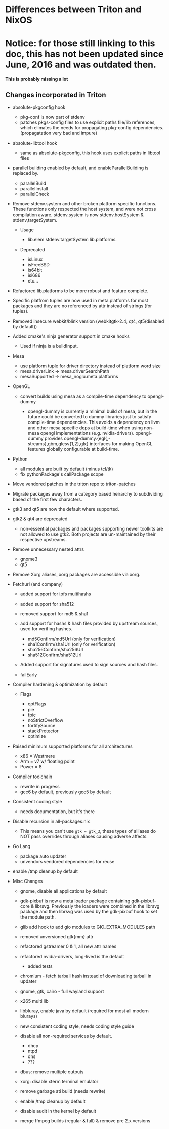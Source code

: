 Differences between Triton and NixOS
====================================

# Notice: for those still linking to this doc, this has not been updated since June, 2016 and was outdated then.

**This is probably missing a lot**


Changes incorporated in Triton
------------------------------

* absolute-pkgconfig hook

  + pkg-conf is now part of stdenv
  + patches pkgs-config files to use explicit paths file/lib references,
    which elimates the needs for propagating pkg-config dependencies.
    (propagatation very bad and impure)

* absolute-libtool hook

  + same as absolute-pkgconfig, this hook uses explicit paths in libtool files

* parallel building enabled by default, and enableParallelBuilding is replaced
  by.

   + parallelBuild
   + parallelInstall
   + parallelCheck

* Remove stdenv.system and other broken platform specific functions.  These
  functions only respected the host system, and were not cross compilation
  aware.  stdenv.system is now stdenv.hostSystem & stdenv,targetSystem.

  + Usage

    - lib.elem stdenv.targetSystem lib.platforms.<required platform>

  + Deprecated

    - isLinux
    - isFreeBSD
    - is64bit
    - isi686
    - etc...

* Refactored lib.platforms to be more robust and feature complete.
* Specific platfrom tuples are now used in meta.platforms for most packages
  and they are no referenced by attr instead of strings (for tuples).
* Removed insecure webkit/blink version (webkitgtk-2.4, qt4, qt5(disabled by
  default))
* Added cmake's ninja generator support in cmake hooks

  + Used if ninja is a buildInput.

* Mesa

  + use platform tuple for driver directory instead of platform word size
  + mesa.driverLink -> mesa.driverSearchPath
  + mesaSupported -> mesa_noglu.meta.platforms

* OpenGL

  + convert builds using mesa as a compile-time dependency to opengl-dummy

    - opengl-dummy is currently a minimal build of mesa, but in the future could
      be converted to dummy libraries just to satisfy compile-time dependencies.
      This avoids a dependency on llvm and other mesa specific deps at build-time
      when using non-mesa opengl implementations (e.g. nvidia-drivers).
      opengl-dummy provides opengl-dummy.{egl{,-streams},gbm,glesv{1,2},glx}
      interfaces for making OpenGL features globally configurable at build-time.

* Python

  + all modules are built by default (minus tcl/tk)
  + fix pythonPackage's callPackage scope

* Move vendored patches in the triton repo to triton-patches
* Migrate packages away from a category based heirarchy to subdividing
  based of the first few characters.
* gtk3 and qt5 are now the default where supported.
* gtk2 & qt4 are deprecated

  + non-essential packages and packages supporting newer toolkits are
    not allowed to use gtk2.  Both projects are un-maintained by their
    respective upstreams.

* Remove unnecessary nested attrs

  + gnome3
  + qt5

* Remove Xorg aliases, xorg packages are accessible via xorg.<pkg>
* Fetchurl (and company)

  + added support for ipfs multihashs
  + added support for sha512
  + removed support for md5 & sha1
  + add support for hashs & hash files provided by upstream sources, used
    for verifing hashes.

    - md5Confirm/md5Url (only for verification)
    - sha1Confirm/sha1Url (only for verification)
    - sha256Confirm/sha256Url
    - sha512Confirm/sha512Url

  + Added support for signatures used to sign sources and hash files.
  + failEarly

* Compiler hardening & optimization by default

  + Flags

    - optFlags
    - pie
    - fpic
    - noStrictOverflow
    - fortifySource
    - stackProtector
    - optimize

* Raised minimum supported platforms for all architectures

  + x86 = Westmere
  + Arm = v7 w/ floating point
  + Power = 8

* Compiler toolchain

  + rewrite in progress
  + gcc6 by default, previously gcc5 by default

* Consistent coding style

  + needs documentation, but it's there

* Disable recursion in all-packages.nix

  + This means you can't use `gtk = gtk_3`, these types of alliases do NOT
    pass overrides through aliases causing adverse affects.

* Go Lang

  + package auto updater
  + unvendors vendored dependencies for reuse

* enable /tmp cleanup by default


* Misc Changes

  + gnome, disable all applications by default
  + gdk-pixbuf is now a meta loader package containing gdk-pixbuf-core & librsvg.
    Previously the loaders were combined in the librsvg package and then librsvg
    was used by the gdk-pixbuf hook to set the module path.
  + glib add hook to add gio modules to GIO_EXTRA_MODULES path
  +  removed unversioned gtk{mm} attr
  +  refactored gstreamer 0 & 1, all new attr names
  + refactored nvidia-drivers, long-lived is the default

    - added tests

  + chromium - fetch tarball hash instead of downloading tarball in updater
  + gnome, gtk, cairo - full wayland support
  + x265 multi lib
  + libbluray, enable java by default (required for most all modern blurays)
  + new consistent coding style, needs coding style guide
  + disable all non-required services by default.

     - dhcp
     - ntpd
     - dns
     - ???

  + dbus: remove multiple outputs
  + xorg: disable xterm terminal emulator
  + remove garbage ati build (needs rewrite)
  + enable /tmp cleanup by default
  + disable audit in the kernel by default
  + merge ffmpeg builds (regular & full) & remove pre 2.x versions
